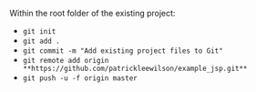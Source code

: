 
Within the root folder of the existing project:

- `git init`
- `git add .`
- `git commit -m "Add existing project files to Git"`
- `git remote add origin **https://github.com/patrickleewilson/example_jsp.git**`
- `git push -u -f origin master`